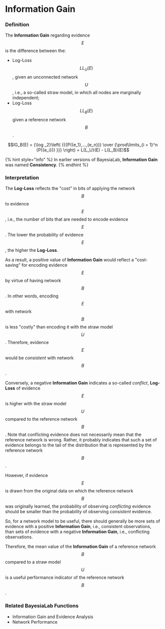 # Information Gain

### Definition <a href="#h2__634660619" id="h2__634660619"></a>

The **Information Gain** regarding evidence $$E$$ is the difference between the:

* Log-Loss $$L{L_U}\left( E \right)$$, given an unconnected network $$U$$, i.e., a so-called straw model, in which all nodes are marginally independent;
* Log-Loss $$L{L_B}\left( E \right)$$ given a reference network $$B$$.

$$IG_B(E) = {\log _2}\left( {{{P({e_1},...,{e_n})} \over {\prod\limits_{i = 1}^n {P({e_i})} }}} \right) = L{L_U}(E) - L{L_B}(E)$$

{% hint style="info" %}
In earlier versions of BayesiaLab, **Information Gain** was named **Consistency**.
{% endhint %}

### Interpretation <a href="#h2__1631879480" id="h2__1631879480"></a>

The **Log-Loss** reflects the "cost" in bits of applying the network $$B$$ to evidence $$E$$, i.e., the number of bits that are needed to encode evidence $$E$$. The lower the probability of evidence $$E$$, the higher the **Log-Loss**.

As a result, a positive value of **Information Gain** would reflect a "cost-saving" for encoding evidence $$E$$ by virtue of having network $$B$$. In other words, encoding $$E$$ with network $$B$$ is less "costly" than encoding it with the straw model $$U$$. Therefore, evidence $$E$$ would be _consistent_ with network $$B$$.

Conversely, a negative **Information Gain** indicates a so-called _conflict_, **Log-Loss** of evidence $$E$$ is higher with the straw model $$U$$ compared to the reference network $$B$$. Note that conflicting evidence does not necessarily mean that the reference network is wrong. Rather, it probably indicates that such a set of evidence belongs to the tail of the distribution that is represented by the reference network $$B$$.

However, if evidence $$E$$ is drawn from the original data on which the reference network $$B$$ was originally learned, the probability of observing _conflicting_ evidence should be smaller than the probability of observing _consistent_ evidence.

So, for a network model to be useful, there should generally be more sets of evidence with a positive **Information Gain**, i.e., consistent observations, than sets of evidence with a negative **Information Gain**, i.e., conflicting observations.&#x20;

Therefore, the mean value of the **Information Gain** of a reference network $$B$$ compared to a straw model $$U$$ is a useful performance indicator of the reference network $$B$$.&#x20;

### Related BayesiaLab Functions <a href="#h2__2012451339" id="h2__2012451339"></a>

* Information Gain and Evidence Analysis
* Network Performance
